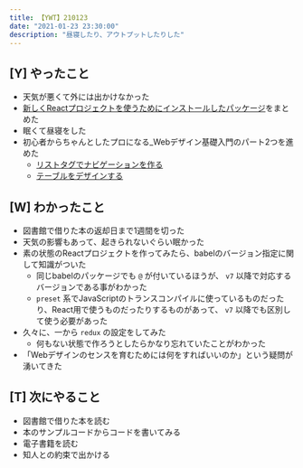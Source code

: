 ```yaml
---
title: 【YWT】210123
date: "2021-01-23 23:30:00"
description: "昼寝したり、アウトプットしたりした"
---
```


## [Y] やったこと

- 天気が悪くて外には出かけなかった
- [新しくReactプロジェクトを使うためにインストールしたパッケージ](https://expfrom.me/react-redux-project-babel-set/)をまとめた
- 眠くて昼寝をした
- 初心者からちゃんとしたプロになる\_Webデザイン基礎入門のパート2つを進めた
  - [リストタグでナビゲーションを作る](https://github.com/LeeDDHH/book-output/blob/main/%E5%88%9D%E5%BF%83%E8%80%85%E3%81%8B%E3%82%89%E3%81%A1%E3%82%83%E3%82%93%E3%81%A8%E3%81%97%E3%81%9F%E3%83%97%E3%83%AD%E3%81%AB%E3%81%AA%E3%82%8B_Web%E3%83%87%E3%82%B6%E3%82%A4%E3%83%B3%E5%9F%BA%E7%A4%8E%E5%85%A5%E9%96%80/81_%E3%83%AA%E3%82%B9%E3%83%88%E3%82%BF%E3%82%B0%E3%81%A7%E3%83%8A%E3%83%93%E3%82%B2%E3%83%BC%E3%82%B7%E3%83%A7%E3%83%B3%E3%82%92%E4%BD%9C%E3%82%8B.md)
  - [テーブルをデザインする](https://github.com/LeeDDHH/book-output/blob/main/%E5%88%9D%E5%BF%83%E8%80%85%E3%81%8B%E3%82%89%E3%81%A1%E3%82%83%E3%82%93%E3%81%A8%E3%81%97%E3%81%9F%E3%83%97%E3%83%AD%E3%81%AB%E3%81%AA%E3%82%8B_Web%E3%83%87%E3%82%B6%E3%82%A4%E3%83%B3%E5%9F%BA%E7%A4%8E%E5%85%A5%E9%96%80/82_%E3%83%86%E3%83%BC%E3%83%96%E3%83%AB%E3%82%92%E3%83%87%E3%82%B6%E3%82%A4%E3%83%B3%E3%81%99%E3%82%8B.md)

## [W] わかったこと

- 図書館で借りた本の返却日まで1週間を切った
- 天気の影響もあって、起きられないぐらい眠かった
- 素の状態のReactプロジェクトを作ってみたら、babelのバージョン指定に関して知識がついた
  - 同じbabelのパッケージでも `@` が付いているほうが、 `v7` 以降で対応するバージョンである事がわかった
  - `preset` 系でJavaScriptのトランスコンパイルに使っているものだったり、React用で使うものだったりするものがあって、 `v7` 以降でも区別して使う必要があった
- 久々に、一から `redux` の設定をしてみた
  - 何もない状態で作ろうとしたらかなり忘れていたことがわかった
- 「Webデザインのセンスを育むためには何をすればいいのか」という疑問が湧いてきた

## [T] 次にやること

- 図書館で借りた本を読む
- 本のサンプルコードからコードを書いてみる
- 電子書籍を読む
- 知人との約束で出かける
